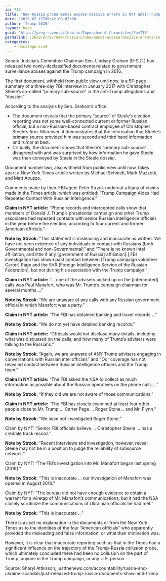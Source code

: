 ```yaml
---
id: 718
title: 'New Russia probe memos expose massive errors in NYT anti-Trump story, Steele dossier'
date: '2020-07-17T09:42:00-07:00'
author: 'Trump 2020'
layout: base
guid: 'http://greg-raven.github.io/Impeachment-Chronicles/?p=718'
permalink: /2020/07/17/new-russia-probe-memos-expose-massive-errors-in-nyt-anti-trump-story-steele-dossier/
categories:
    - Uncategorized
---
```


Senate Judiciary Committee Chairman Sen. Lindsey Graham (R-S.C.) has released two newly-declassified documents related to government surveillance abuses against the Trump campaign in 2016.

The first document, withheld from public view until now, is a 57-page summary of a three-day FBI interview in January 2017 with Christopher Steele’s so-called “primary sub-source” in the anti-Trump allegations and “dossier.”

According to the analysis by Sen. Graham’s office:

- The document reveals that the primary “source” of Steele’s election reporting was not some well-connected current or former Russian official, but a non-Russian-based contract employee of Christopher Steele’s firm. Moreover, it demonstrates that the information that Steele’s primary source provided him was second and third hand information and rumor at best.
- Critically, the document shows that Steele’s “primary sub-source” disagreed with and was surprised by how information he gave Steele was then conveyed by Steele in the Steele dossier.

Document number two, also withheld from public view until now, takes apart a New York Times article written by Michael Schmidt, Mark Mazzetti, and Matt Apuzzo.

Comments made by then-FBI agent Peter Strzok undercut a litany of claims made in the Times article, which was entitled: “Trump Campaign Aides Had Repeated Contact With Russian Intelligence.”

**Claim in NYT article:** “Phone records and intercepted calls show that members of Donald J. Trump’s presidential campaign and other Trump associates had repeated contacts with senior Russian intelligence officials in the year before the election, according to four current and former American officials.”

**Note by Strzok:** “This statement is misleading and inaccurate as written. We have not seen evidence of any individuals in contact with Russians (both Governmental and non-Governmental)” and “There is no known intel affiliation, and little if any \[government of Russia\] affiliation\[.\] FBI investigation has shown past contact between \[Trump campaign volunteer Carter\] Page and the SVR \[Foreign Intelligence Service of the Russian Federation\], but not during his association with the Trump campaign.”

**Claim in NYT article:** “… one of the advisers picked up on the \[intercepted\] calls was Paul Manafort, who was Mr. Trump’s campaign chairman for several months …”

**Note by Strzok:** “We are unaware of any calls with any Russian government official in which Manafort was a party.”

**Claim in NYT article:** “The FBI has obtained banking and travel records …”

**Note by Strzok:** “We do not yet have detailed banking records.”

**Claim in NYT article:** “Officials would not disclose many details, including what was discussed on the calls, and how many of Trump’s advisers were talking to the Russians.”

**Note by Strzok:** “Again, we are unaware of ANY Trump advisers engaging in conversations with Russian intel officials” and “Our coverage has not revealed contact between Russian intelligence officers and the Trump team.”

**Claim in NYT article:** “The FBI asked the NSA to collect as much information as possible about the Russian operatives on the phone calls …”

**Note by Strzok:** “If they did we are not aware of those communications.”

**Claim in NYT article:** “The FBI has closely examined at least four other people close to Mr. Trump … Carter Page … Roger Stone… and Mr. Flynn.”

**Note by Strzok:** “We have not investigated Roger Stone.”

Claim by NYT: “Senior FBI officials believe … Christopher Steele … has a credible track record.”

**Note by Strzok:** “Recent interviews and investigation, however, reveal Steele may not be in a position to judge the reliability of subsource network.”

Claim by NYT: “The FBI’s investigation into Mr. Manafort began last spring \[2016\].”

**Note by Strzok:** “This is inaccurate … our investigation of Manafort was opened in August 2016.”

Claim by NYT: “The bureau did not have enough evidence to obtain a warrant for a wiretap of Mr. Manafort’s communications, but it had the NSA closely scrutinize the communications of Ukrainian officials he had met.”

**Note by Strzok:** “This is inaccurate …”

There is as yet no explanation in the documents or from the New York Times as to the identities of the four “American officials” who apparently provided the misleading and false information; or what their motivation was.

However, it is clear that inaccurate reporting such as that in the Times had a significant influence on the trajectory of the Trump-Russia collusion probe, which ultimately concluded there had been no collusion on the part of Trump, anyone in the Trump campaign, or any U.S. person.

Source: Sharyl Attkisson, justthenews.com/accountability/russia-and-ukraine-scandals/just-released-trump-russia-documents-show-anti-trump